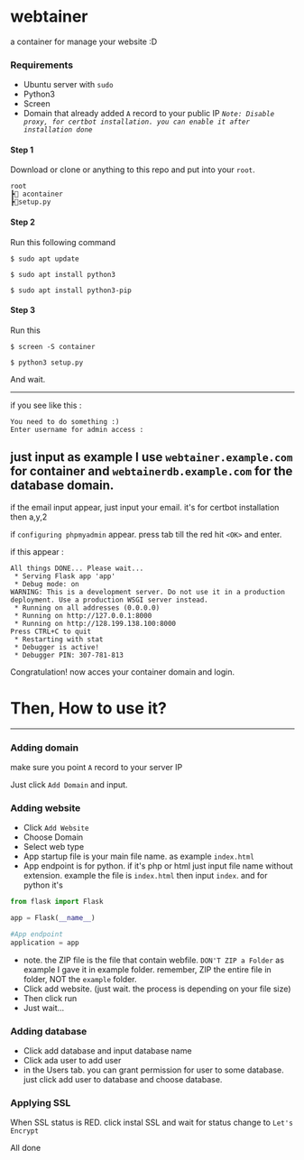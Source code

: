 # webtainer
a container for manage your website :D

### Requirements
- Ubuntu server with `sudo`
- Python3
- Screen
- Domain that already added `A` record to your public IP _`Note: Disable proxy, for certbot installation. you can enable it after installation done`_

#### Step 1
Download or clone or anything to this repo and put into your `root`.

```
root
┣📂 acontainer
┣📜setup.py
```

#### Step 2
Run this following command
```shell
$ sudo apt update
```
```shell
$ sudo apt install python3
```
```shell
$ sudo apt install python3-pip
```

#### Step 3
Run this
```shell
$ screen -S container
```
```shell
$ python3 setup.py
```
And wait.

---

if you see like this :
```shell
You need to do something :)
Enter username for admin access :
```
just input 
as example I use `webtainer.example.com` for container and `webtainerdb.example.com` for the database domain.
---
if the email input appear, just input your email. it's for certbot installation then a,y,2

if `configuring phpmyadmin` appear. press tab till the red hit `<OK>` and enter.

if this appear :
```shell
All things DONE... Please wait...
 * Serving Flask app 'app'
 * Debug mode: on
WARNING: This is a development server. Do not use it in a production deployment. Use a production WSGI server instead.
 * Running on all addresses (0.0.0.0)
 * Running on http://127.0.0.1:8000
 * Running on http://128.199.138.100:8000
Press CTRL+C to quit
 * Restarting with stat
 * Debugger is active!
 * Debugger PIN: 307-781-813
 ```
 Congratulation! 
 now acces your container domain and login.
 
# Then, How to use it?
---
### Adding domain
make sure you point `A` record to your server IP

Just click `Add Domain` and input.

### Adding website
- Click `Add Website`
- Choose Domain
- Select web type
- App startup file is your main file name. as example `index.html`
- App endpoint is for python. if it's php or html just input file name without extension. example the file is `index.html` then input `index`.
and for python it's
```python
from flask import Flask

app = Flask(__name__)

#App endpoint
application = app
```
- note. the ZIP file is the file that contain webfile. `DON'T ZIP a Folder`
 as example I gave it in example folder. remember, ZIP the entire file in folder, NOT the `example` folder.
- Click add website. (just wait. the process is depending on your file size)
- Then click run
- Just wait...

### Adding database
- Click add database and input database name
- Click ada user to add user
- in the Users tab. you can grant permission for user to some database. just click add user to database and choose database.

### Applying SSL
When SSL status is RED. click instal SSL and wait for status change to `Let's Encrypt`

All done

